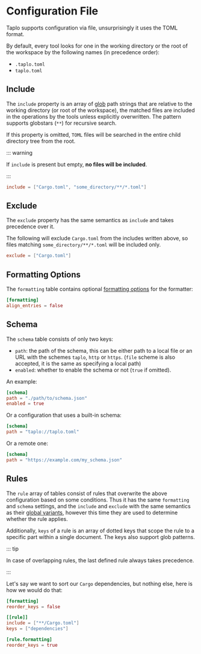 # Configuration File

Taplo supports configuration via file, unsurprisingly it uses the TOML format.

By default, every tool looks for one in the working directory or the root of the workspace by the following names (in precedence order):

- `.taplo.toml`
- `taplo.toml`

## Include

The `include` property is an array of [glob](<https://en.wikipedia.org/wiki/Glob_(programming)>) path strings that are relative to the working directory (or root of the workspace),
the matched files are included in the operations by the tools unless explicitly overwritten. The pattern supports globstars (`**`) for recursive search.

If this property is omitted, `TOML` files will be searched in the entire child directory tree from the root.

::: warning

If `include` is present but empty, **no files will be included**.

:::

```toml
include = ["Cargo.toml", "some_directory/**/*.toml"]
```

## Exclude

The `exclude` property has the same semantics as `include` and takes precedence over it.

The following will exclude `Cargo.toml` from the includes written above, so files matching `some_directory/**/*.toml` will be included only.

```toml
exclude = ["Cargo.toml"]
```

## Formatting Options

The `formatting` table contains optional [formatting options](./formatter-options.md) for the formatter:

```toml
[formatting]
align_entries = false
```

## Schema

The `schema` table consists of only two keys:

- `path`: the path of the schema, this can be either path to a local file or an URL with the schemes `taplo`, `http` or `https`. (`file` scheme is also accepted, it is the same as specifying a local path)
- `enabled`: whether to enable the schema or not (`true` if omitted).

An example:

```toml
[schema]
path = "./path/to/schema.json"
enabled = true
```

Or a configuration that uses a built-in schema:

```toml
[schema]
path = "taplo://taplo.toml"
```

Or a remote one:

```toml
[schema]
path = "https://example.com/my_schema.json"
```

## Rules

The `rule` array of tables consist of rules that overwrite the above configuration based on some conditions.
Thus it has the same `formatting` and `schema` settings, and the `include` and `exclude` with the same semantics as their [global variants](#include), however this time they are used to determine whether the rule applies.

Additionally, `keys` of a rule is an array of dotted keys that scope the rule to a specific part within a single document.
The keys also support glob patterns.

::: tip

In case of overlapping rules, the last defined rule always takes precedence.

:::

Let's say we want to sort our `Cargo` dependencies, but nothing else, here is how we would do that:

```toml
[formatting]
reorder_keys = false

[[rule]]
include = ["**/Cargo.toml"]
keys = ["dependencies"]

[rule.formatting]
reorder_keys = true
```
